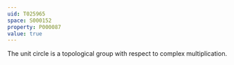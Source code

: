 ```yaml
---
uid: T025965
space: S000152
property: P000087
value: true
---
```


The unit circle is a topological group with respect to complex multiplication.
